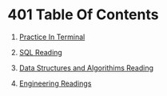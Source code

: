 # 401 Table Of Contents

1. [Practice In Terminal](PracticeInTerminal.md)

2. [SQL Reading](sql.md)

3. [Data Structures and Algorithims Reading](DataStructures.md)

4. [Engineering Readings](engineeringReadings.md)